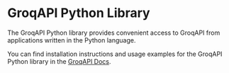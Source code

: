 # GroqAPI Python Library

The GroqAPI Python library provides convenient access to GroqAPI from applications written in the Python language.

You can find installation instructions and usage examples for the GroqAPI Python library in the [GroqAPI Docs](https://docs.api.groq.com/).